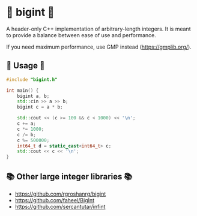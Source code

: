 # 🔢 bigint 🔢

A header-only C++ implementation of arbitrary-length integers. It is meant to provide a balance between ease of use and performance. 

If you need maximum performance, use GMP instead (https://gmplib.org/).

## 🔧 Usage 🔧

```cpp
#include "bigint.h"

int main() {
    bigint a, b;
    std::cin >> a >> b;
    bigint c = a * b;

    std::cout << (c >= 100 && c < 1000) << '\n';
    c += a;
    c *= 1000;
    c /= b;
    c %= 500000;
    int64_t d = static_cast<int64_t> c;
    std::cout << c << '\n';
}
```


## 📚 Other large integer libraries 📚
- https://github.com/rgroshanrg/bigint
- https://github.com/faheel/BigInt
- https://github.com/sercantutar/infint
